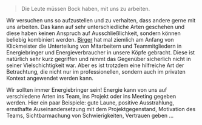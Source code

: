 > Die Leute müssen Bock haben, mit uns zu arbeiten.

Wir versuchen uns so aufzustellen und zu verhalten, dass andere gerne mit uns arbeiten. Das kann auf sehr unterschiedliche Arten geschehen und diese haben keinen Anspruch auf Ausschließlichkeit, sondern können beliebig kombiniert werden. [Birger](https://marjorie-wiki.de/wiki/Birger_Schäfermeier) hat mal ziemlich am Anfang von Klickmeister die Unterteilung von Mitarbeitern und Teammitgliedern in Energiebringer und Energieverbraucher in unsere Köpfe gebracht. Diese ist natürlich sehr kurz gegriffen und nimmt das Gegenüber sicherlich nicht in seiner Vielschichtigkeit war. Aber es ist trotzdem eine hilfreiche Art der Betrachtung, die nicht nur im professionellen, sondern auch im privaten Kontext angewendet werden kann. 

Wir sollten immer Energiebringer sein! Energie kann von uns auf verschiedene Arten ins Team, ins Projekt oder ins Meeting gegeben werden. Hier ein paar Beispiele: gute Laune, positive Ausstrahlung, ernsthafte Auseinandersetzung mit dem Projektgegenstand, Motivation des Teams, Sichtbarmachung von Schwierigkeiten, Vertrauen geben …

